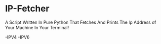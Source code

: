 # IP-Fetcher
A Script Written In Pure Python That Fetches And Prints The Ip Address of Your Machine In Your Terminal!



-IPV4
-IPV6
